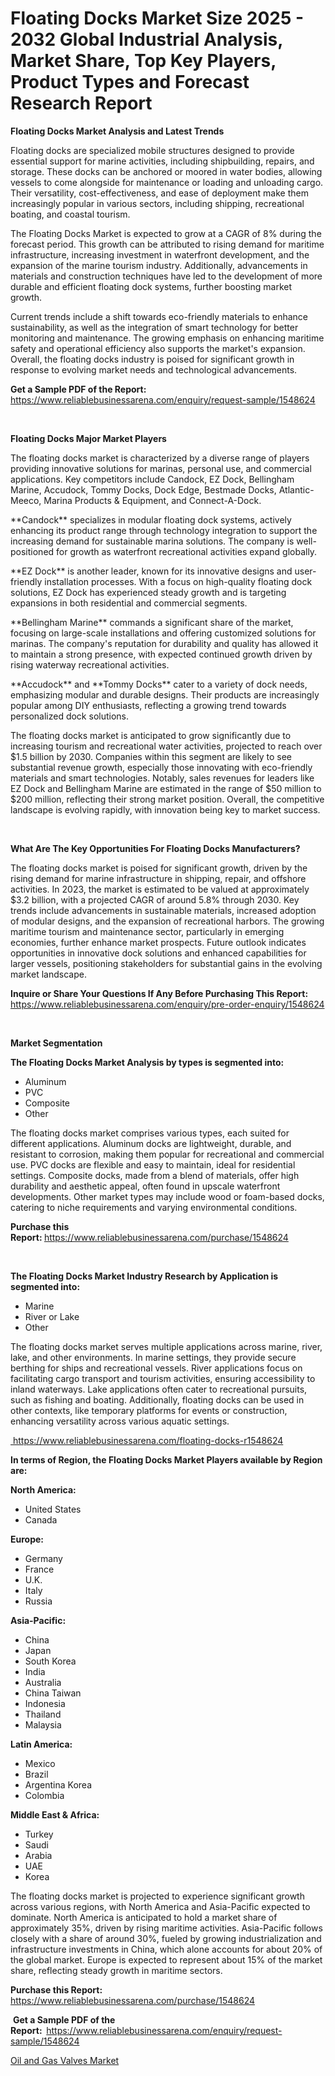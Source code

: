 <p><h1>Floating Docks Market Size 2025 - 2032 Global Industrial Analysis, Market Share, Top Key Players, Product Types and Forecast Research Report</h1></p><p><strong>Floating Docks Market Analysis and Latest Trends</strong></p>
<p><p>Floating docks are specialized mobile structures designed to provide essential support for marine activities, including shipbuilding, repairs, and storage. These docks can be anchored or moored in water bodies, allowing vessels to come alongside for maintenance or loading and unloading cargo. Their versatility, cost-effectiveness, and ease of deployment make them increasingly popular in various sectors, including shipping, recreational boating, and coastal tourism.</p><p>The Floating Docks Market is expected to grow at a CAGR of 8% during the forecast period. This growth can be attributed to rising demand for maritime infrastructure, increasing investment in waterfront development, and the expansion of the marine tourism industry. Additionally, advancements in materials and construction techniques have led to the development of more durable and efficient floating dock systems, further boosting market growth. </p><p>Current trends include a shift towards eco-friendly materials to enhance sustainability, as well as the integration of smart technology for better monitoring and maintenance. The growing emphasis on enhancing maritime safety and operational efficiency also supports the market's expansion. Overall, the floating docks industry is poised for significant growth in response to evolving market needs and technological advancements.</p></p>
<p><strong>Get a Sample PDF of the Report:&nbsp;</strong> <a href="https://www.reliablebusinessarena.com/enquiry/request-sample/1548624?utm_campaign=2110&utm_medium=2&utm_source=Github&utm_content=ia&utm_term=19022025&utm_id=floating-docks">https://www.reliablebusinessarena.com/enquiry/request-sample/1548624</a></p>
<p>&nbsp;</p>
<p><strong>Floating Docks Major Market Players</strong></p>
<p><p>The floating docks market is characterized by a diverse range of players providing innovative solutions for marinas, personal use, and commercial applications. Key competitors include Candock, EZ Dock, Bellingham Marine, Accudock, Tommy Docks, Dock Edge, Bestmade Docks, Atlantic-Meeco, Marina Products & Equipment, and Connect-A-Dock.</p><p>**Candock** specializes in modular floating dock systems, actively enhancing its product range through technology integration to support the increasing demand for sustainable marina solutions. The company is well-positioned for growth as waterfront recreational activities expand globally.</p><p>**EZ Dock** is another leader, known for its innovative designs and user-friendly installation processes. With a focus on high-quality floating dock solutions, EZ Dock has experienced steady growth and is targeting expansions in both residential and commercial segments.</p><p>**Bellingham Marine** commands a significant share of the market, focusing on large-scale installations and offering customized solutions for marinas. The company's reputation for durability and quality has allowed it to maintain a strong presence, with expected continued growth driven by rising waterway recreational activities.</p><p>**Accudock** and **Tommy Docks** cater to a variety of dock needs, emphasizing modular and durable designs. Their products are increasingly popular among DIY enthusiasts, reflecting a growing trend towards personalized dock solutions.</p><p>The floating docks market is anticipated to grow significantly due to increasing tourism and recreational water activities, projected to reach over $1.5 billion by 2030. Companies within this segment are likely to see substantial revenue growth, especially those innovating with eco-friendly materials and smart technologies. Notably, sales revenues for leaders like EZ Dock and Bellingham Marine are estimated in the range of $50 million to $200 million, reflecting their strong market position. Overall, the competitive landscape is evolving rapidly, with innovation being key to market success.</p></p>
<p>&nbsp;</p>
<p><strong>What Are The Key Opportunities For Floating Docks Manufacturers?</strong></p>
<p><p>The floating docks market is poised for significant growth, driven by the rising demand for marine infrastructure in shipping, repair, and offshore activities. In 2023, the market is estimated to be valued at approximately $3.2 billion, with a projected CAGR of around 5.8% through 2030. Key trends include advancements in sustainable materials, increased adoption of modular designs, and the expansion of recreational harbors. The growing maritime tourism and maintenance sector, particularly in emerging economies, further enhance market prospects. Future outlook indicates opportunities in innovative dock solutions and enhanced capabilities for larger vessels, positioning stakeholders for substantial gains in the evolving market landscape.</p></p>
<p><strong>Inquire or Share Your Questions If Any Before Purchasing This Report:</strong> <a href="https://www.reliablebusinessarena.com/enquiry/pre-order-enquiry/1548624?utm_campaign=2110&utm_medium=2&utm_source=Github&utm_content=ia&utm_term=19022025&utm_id=floating-docks">https://www.reliablebusinessarena.com/enquiry/pre-order-enquiry/1548624</a></p>
<p>&nbsp;</p>
<p><strong>Market Segmentation</strong></p>
<p><strong>The Floating Docks Market Analysis by types is segmented into:</strong></p>
<p><ul><li>Aluminum</li><li>PVC</li><li>Composite</li><li>Other</li></ul></p>
<p><p>The floating docks market comprises various types, each suited for different applications. Aluminum docks are lightweight, durable, and resistant to corrosion, making them popular for recreational and commercial use. PVC docks are flexible and easy to maintain, ideal for residential settings. Composite docks, made from a blend of materials, offer high durability and aesthetic appeal, often found in upscale waterfront developments. Other market types may include wood or foam-based docks, catering to niche requirements and varying environmental conditions.</p></p>
<p><strong>Purchase this Report:&nbsp;</strong><a href="https://www.reliablebusinessarena.com/purchase/1548624?utm_campaign=2110&utm_medium=2&utm_source=Github&utm_content=ia&utm_term=19022025&utm_id=floating-docks">https://www.reliablebusinessarena.com/purchase/1548624</a></p>
<p>&nbsp;</p>
<p><strong>The Floating Docks Market Industry Research by Application is segmented into:</strong></p>
<p><ul><li>Marine</li><li>River or Lake</li><li>Other</li></ul></p>
<p><p>The floating docks market serves multiple applications across marine, river, lake, and other environments. In marine settings, they provide secure berthing for ships and recreational vessels. River applications focus on facilitating cargo transport and tourism activities, ensuring accessibility to inland waterways. Lake applications often cater to recreational pursuits, such as fishing and boating. Additionally, floating docks can be used in other contexts, like temporary platforms for events or construction, enhancing versatility across various aquatic settings.</p></p>
<p><a href="https://www.reliablebusinessarena.com/floating-docks-r1548624?utm_campaign=2110&utm_medium=2&utm_source=Github&utm_content=ia&utm_term=19022025&utm_id=floating-docks">&nbsp;https://www.reliablebusinessarena.com/floating-docks-r1548624</a></p>
<p><strong>In terms of Region, the Floating Docks Market Players available by Region are:</strong></p>
<p>
    <p> <strong> North America: </strong>
        <ul>
            <li>United States</li>
            <li>Canada</li>
        </ul>
        </p> 
    <p> <strong> Europe: </strong>
        <ul>
            <li>Germany</li>
            <li>France</li>
            <li>U.K.</li>
            <li>Italy</li>
            <li>Russia</li>
        </ul>
        </p> 
    <p> <strong> Asia-Pacific: </strong>
        <ul>
            <li>China</li>
            <li>Japan</li>
            <li>South Korea</li>
            <li>India</li>
            <li>Australia</li>
            <li>China Taiwan</li>
            <li>Indonesia</li>
            <li>Thailand</li>
            <li>Malaysia</li>
        </ul>
        </p> 
    <p> <strong> Latin America: </strong>
        <ul>
            <li>Mexico</li>
            <li>Brazil</li>
            <li>Argentina Korea</li>
            <li>Colombia</li>
        </ul>
        </p> 
    <p> <strong> Middle East & Africa: </strong>
        <ul>
            <li>Turkey</li>
            <li>Saudi</li>
            <li>Arabia</li>
            <li>UAE</li>
            <li>Korea</li>
        </ul>
    </p>
    </p>
<p><p>The floating docks market is projected to experience significant growth across various regions, with North America and Asia-Pacific expected to dominate. North America is anticipated to hold a market share of approximately 35%, driven by rising maritime activities. Asia-Pacific follows closely with a share of around 30%, fueled by growing industrialization and infrastructure investments in China, which alone accounts for about 20% of the global market. Europe is expected to represent about 15% of the market share, reflecting steady growth in maritime sectors.</p></p>
<p><strong>Purchase this Report: </strong><a href="https://www.reliablebusinessarena.com/purchase/1548624?utm_campaign=2110&utm_medium=2&utm_source=Github&utm_content=ia&utm_term=19022025&utm_id=floating-docks">https://www.reliablebusinessarena.com/purchase/1548624</a></p>
<p>&nbsp;<strong>Get a Sample PDF of the Report:&nbsp;&nbsp;</strong><a href="https://www.reliablebusinessarena.com/enquiry/request-sample/1548624?utm_campaign=2110&utm_medium=2&utm_source=Github&utm_content=ia&utm_term=19022025&utm_id=floating-docks">https://www.reliablebusinessarena.com/enquiry/request-sample/1548624</a></p>
<p><strong></strong></p>
<p><p><a href="https://github.com/JakirUddin651/Market-Research-Report-List-1/blob/main/oil-and-gas-valves-market.md?utm_campaign=2110&utm_medium=2&utm_source=Github&utm_content=ia&utm_term=19022025&utm_id=floating-docks">Oil and Gas Valves Market</a></p></p>